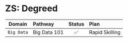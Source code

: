 # ZS: Degreed
|**Domain**|**Pathway**|**Status**|**Plan**|
|:--------:|:---------|:-------------:|:--------|
| `Big Data` | Big Data 101 | :white_check_mark: | Rapid Skilling |
